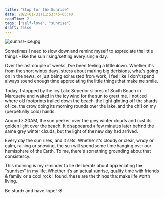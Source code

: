 ```yaml
---
title: "Stop for the Sunrise"
date: 2022-01-31T11:53:45-05:00
readTime: 2
tags: ["self-love", "sunrise"]
draft: false
---
```


![sunrise-ice.jpg](/images/posts/sunrise-ice.jpg)

Sometimes I need to slow down and remind myself to appreciate the little things - like the sun rising/setting every single day. 

Over the last couple of weeks, I've been feeling a little down. Whether it's from the short winter days, stress about making big decisions, what's going on in the news, or just being exhausted from work, I feel like I don't spend always spend enough time appreciating the little things that make me smile. 

Today, I stopped by the icy Lake Superior shores of South Beach in Marquette and waited in the icy wind for the sun to greet me. I noticed where old footprints trailed down the beach, the light glinting off the shards of ice, the crow doing its morning rounds over the lake, and the chill on my (perpetually cold) hands. 

Around 8:20AM, the sun peeked over the grey winter clouds and cast its golden light over the beach. It disappeared a few minutes later behind the same grey winter clouds, but the light of the new day had arrived.

Every day the sun rises, and it sets. Whether it's cloudy or clear, windy or calm, raining or snowing, the sun will spend some time hanging over our hemisphere of the Earth. To me, there's something grounding about that consistency.

This morning is my reminder to be deliberate about appreciating the "sunrises" in my life. Whether it's an actual sunrise, quality time with friends & family, or a cool rock I found, these are the things that make life worth living. 

Be sturdy and have hope! ☀ 